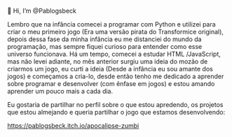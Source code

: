👋 Hi, I’m @Pablogsbeck

Lembro que na infância comecei a programar com Python e utilizei para criar o meu primeiro jogo (Era uma versão pirata do Transformice original), depois dessa fase da minha infância eu me distanciei do mundo da programação, mas sempre fiquei curioso para entender como esse universo funcionava.
Há um tempo, comecei a estudar HTML /JavaScript, mas não levei adiante, no mês anterior surgiu uma ideia do mozão de criarmos um jogo, eu curti a ideia (Desde a infância eu sou amante dos jogos) e começamos a cria-lo, desde então tenho me dedicado a aprender sobre programar e desenvolver (com ênfase em jogos) e estou amando aprender um pouco mais a cada dia.

Eu gostaria de partilhar no perfil sobre o que estou apredendo, os projetos que estou almejando e queria partilhar o jogo que estamos desenvolvendo:

https://pablogsbeck.itch.io/apocalipse-zumbi


